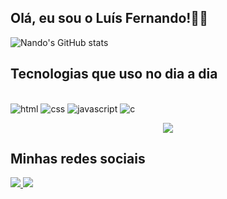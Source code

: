 ## Olá, eu sou o Luís Fernando!👋🏼
![Nando's GitHub stats](https://github-readme-stats.vercel.app/api?username=Nandoluisz&show_icons=true&theme=dracula)

## Tecnologias que uso no dia a dia
<div><br/>
    <img  alt="html" src="https://img.shields.io/badge/HTML-239120?style=for-the-badge&logo=html5&logoColor=white" />
    <img  alt="css" src="https://img.shields.io/badge/CSS-239120?&style=for-the-badge&logo=css3&logoColor=white" />
    <img  alt="javascript" src="https://img.shields.io/badge/JavaScript-F7DF1E?style=for-the-badge&logo=javascript&logoColor=black" />
    <img alt="c" src="https://img.shields.io/badge/C-00599C?style=for-the-badge&logo=c&logoColor=white" />
    <p align="center">
      <a href="https://skillicons.dev">
        <img src="https://skillicons.dev/icons?i=git,kubernetes,docker,c,vim" />
      </a>
    </p>
    
</div>

## Minhas redes sociais
<div>

<a href="https://www.instagram.com/luis_soaresz/" target="_blank"><img src="https://img.shields.io/badge/Instagram-E4405F?style=for-the-badge&logo=instagram&logoColor=white">
<a href="https://www.linkedin.com/in/fernado-soares-487812272/" target="_blank"><img src="https://img.shields.io/badge/LinkedIn-0077B5?style=for-the-badge&logo=linkedin&logoColor=white">

</div>




